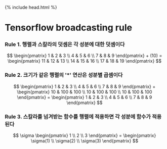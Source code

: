 {% include head.html %}

# Tensorflow broadcasting rule

### Rule 1. 행렬과 스칼라의 덧셈은 각 성분에 대한 덧셈이다

$$
\begin{pmatrix} 1 & 2 & 3 \\ 4 & 5 & 6 \\ 7 & 8 & 9 \end{pmatrix} + (10) = \begin{pmatrix} 11 & 12 & 13 \\ 14 & 15 & 16 \\ 17 & 18 & 19 \end{pmatrix}
$$


### Rule 2. 크기가 같은 행렬의 '*' 연산은 성분별 곱셈이다

$$
\begin{pmatrix} 1 & 2 & 3 \\ 4 & 5 & 6 \\ 7 & 8 & 9 \end{pmatrix} + \begin{pmatrix} 10 & 100 & 100 \\ 10 & 100 & 100 \\ 10 & 100 & 100 \end{pmatrix} = \begin{pmatrix} 1 & 2 & 3 \\ 4 & 5 & 6 \\ 7 & 8 & 9 \end{pmatrix}
$$


### Rule 3. 스칼라를 넘겨받는 함수를 행렬에 적용하면 각 성분에 함수가 적용된다

$$
\sigma \begin{pmatrix} 1 \\ 2 \\ 3 \end{pmatrix} = \begin{pmatrix} \sigma(1) \\ \sigma(2) \\ \sigma(3) \end{pmatrix}
$$

